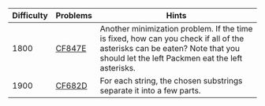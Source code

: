 | Difficulty | Problems | Hints |
| -------- | -------- | -------- |
| 1800 | [CF847E](https://codeforces.com/problemset/problem/847/E) | Another minimization problem. If the time is fixed, how can you check if all of the asterisks can be eaten? Note that you should let the left Packmen eat the left asterisks. |
| 1900 | [CF682D](https://codeforces.com/problemset/problem/682/D) | For each string, the chosen substrings separate it into a few parts. |